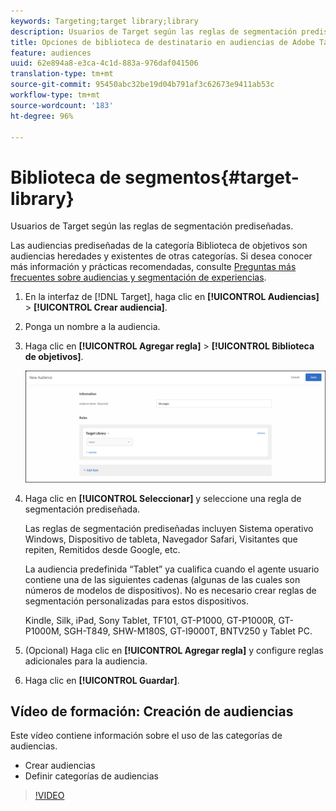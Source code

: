```yaml
---
keywords: Targeting;target library;library
description: Usuarios de Target según las reglas de segmentación prediseñadas.
title: Opciones de biblioteca de destinatario en audiencias de Adobe Target
feature: audiences
uuid: 62e894a8-e3ca-4c1d-883a-976daf041506
translation-type: tm+mt
source-git-commit: 95450abc32be19d04b791af3c62673e9411ab53c
workflow-type: tm+mt
source-wordcount: '183'
ht-degree: 96%

---
```



# Biblioteca de segmentos{#target-library}

Usuarios de Target según las reglas de segmentación prediseñadas.

Las audiencias prediseñadas de la categoría Biblioteca de objetivos son audiencias heredades y existentes de otras categorías. Si desea conocer más información y prácticas recomendadas, consulte  [Preguntas más frecuentes sobre audiencias y segmentación de experiencias](/help/c-target/c-troubleshooting-targets-and-audiences/troubleshooting-targets-and-audiences.md#concept_C4EE4B8F4840430CBD798D579A8F208D).

1. En la interfaz de [!DNL Target], haga clic en **[!UICONTROL Audiencias]** > **[!UICONTROL Crear audiencia]**.
1. Ponga un nombre a la audiencia.
1. Haga clic en **[!UICONTROL Agregar regla]** > **[!UICONTROL Biblioteca de objetivos]**.

   ![Biblioteca de segmentos](assets/target_library.png)

1. Haga clic en **[!UICONTROL Seleccionar]** y seleccione una regla de segmentación prediseñada.

   Las reglas de segmentación prediseñadas incluyen Sistema operativo Windows, Dispositivo de tableta, Navegador Safari, Visitantes que repiten, Remitidos desde Google, etc.

   La audiencia predefinida “Tablet” ya cualifica cuando el agente usuario contiene una de las siguientes cadenas (algunas de las cuales son números de modelos de dispositivos). No es necesario crear reglas de segmentación personalizadas para estos dispositivos.

   Kindle, Silk, iPad, Sony Tablet, TF101, GT-P1000, GT-P1000R, GT-P1000M, SGH-T849, SHW-M180S, GT-I9000T, BNTV250 y Tablet PC.

1. (Opcional) Haga clic en **[!UICONTROL Agregar regla]** y configure reglas adicionales para la audiencia.
1. Haga clic en **[!UICONTROL Guardar]**.

## Vídeo de formación: Creación de audiencias

Este vídeo contiene información sobre el uso de las categorías de audiencias.

* Crear audiencias
* Definir categorías de audiencias

>[!VIDEO](https://video.tv.adobe.com/v/17392)
